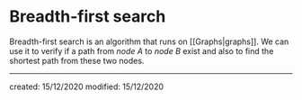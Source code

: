# Breadth-first search
Breadth-first search is an algorithm that runs on [[Graphs|graphs]]. We can use it to verify if a path from *node A* to *node B* exist and also to find the shortest path from these two nodes.

---

created: 15/12/2020
modified: 15/12/2020
